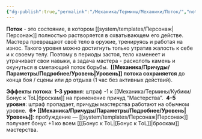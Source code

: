 ```yaml
---
{"dg-publish":true,"permalink":"/Механика/Термины/Механики/Поток/","noteIcon":"","created":"2025-07-12T09:55:51.546+03:00","updated":"2025-07-29T23:55:57.814+03:00"}
---
```


**Поток** - это состояние, в котором [[system/templates/Персонаж\|Персонаж]] полностью растворяется в охватывающем его действе. 
Мастера превращают своё тело в оружие, тренируясь и работая на износ. Такого уровня можно достигнуть только утратив жалость к себе и к своему телу. Поэтому в периоды застоя, тело каменеет и утрачивает свои навыки, а задача мастера - расколоть камень и окунуться в сметающий поток борьбы. 
**[[Механика/Причуды/Параметры/Подробнее/Уровень\|Уровень]] потока сохраняется** до конца боя / сцены или до отдыха (1 час без активных действий).

**Эффекты потока**:
**1–3 уровня**: штраф -1 к [[Механика/Термины/Кубики/Бонус к ToL\|броскам]] на применение причуд “Мастерства”. 
**4–5 уровня**: штраф пропадает, причуды мастерства работают на обычном уровне. 
**6+ [[Механика/Причуды/Параметры/Подробнее/Уровень\|Уровень]]**: пробуждение — [[system/templates/Персонаж\|Персонаж]] получает бонус +1 ко всем [[[Бонус к ToL\|[Бонус к ToL]]|броскам]] мастерства.